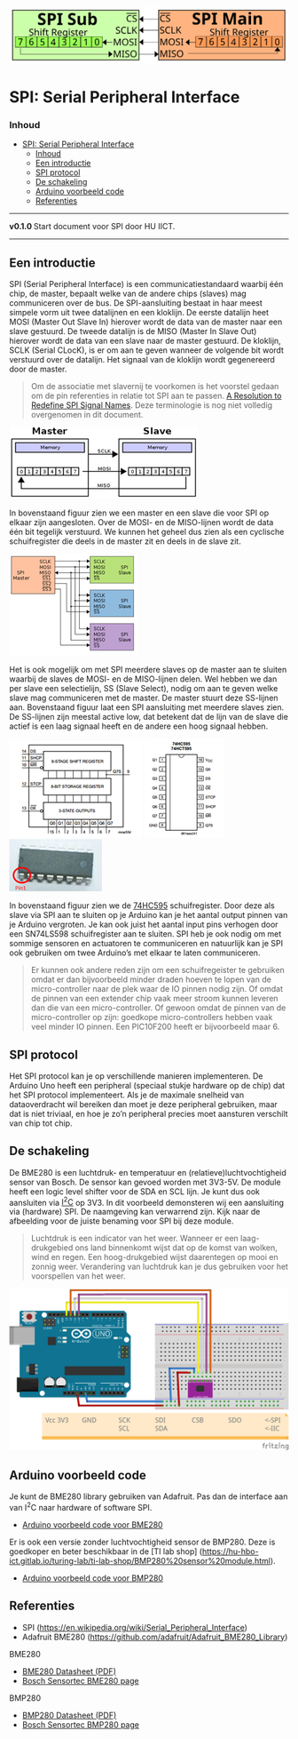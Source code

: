 ![logo](../SPI/img/SPI_basic_operation,_single_Main_&_Sub.svg) [](logo-id)

# SPI: Serial Peripheral Interface[](title-id)

### Inhoud[](toc-id)

- [SPI: Serial Peripheral Interface](#spi-serial-peripheral-interface)
    - [Inhoud](#inhoud)
  - [Een introductie](#een-introductie)
  - [SPI protocol](#spi-protocol)
  - [De schakeling](#de-schakeling)
  - [Arduino voorbeeld code](#arduino-voorbeeld-code)
  - [Referenties](#referenties)

---

**v0.1.0 [](version-id)** Start document voor SPI door HU IICT[](author-id).

---

## Een introductie

SPI (Serial Peripheral Interface) is een communicatiestandaard waarbij één chip, de master, bepaalt welke van de andere chips (slaves) mag communiceren over de bus. De SPI-aansluiting bestaat in haar meest simpele vorm uit twee datalijnen en een kloklijn. De eerste datalijn heet MOSI (Master Out Slave In) hierover wordt de data van de master naar een slave gestuurd. De tweede datalijn is de MISO (Master In Slave Out) hierover wordt de data van een slave naar de master gestuurd. De kloklijn, SCLK (Serial CLocK), is er om aan te geven wanneer de volgende bit wordt verstuurd over de datalijn. Het signaal van de kloklijn wordt gegenereerd door de master.

> Om de associatie met slavernij te voorkomen is het voorstel gedaan om de pin referenties in relatie tot SPI aan te passen. [A Resolution to Redefine SPI Signal Names](<https://www.oshwa.org/a-resolution-to-redefine-spi-signal-names/>). Deze terminologie is nog niet volledig overgenomen in dit document.

![SPI met één master en één slave.](../SPI/img/SPI_master_slave.png)

In bovenstaand figuur zien we een master en een slave die voor SPI op elkaar zijn aangesloten. Over de MOSI- en de MISO-lijnen wordt de data één bit tegelijk verstuurd. We kunnen het geheel dus zien als een cyclische schuifregister die deels in de master zit en deels in de slave zit.

![SPI met één master en drie slaves.](../SPI/img/SPI_three_slaves.png)

Het is ook mogelijk om met SPI meerdere slaves op de master aan te sluiten waarbij de slaves de MOSI- en de MISO-lijnen delen. Wel hebben we dan per slave een selectielijn, SS (Slave Select), nodig om aan te geven welke slave mag communiceren met de master. De master stuurt deze SS-lijnen aan. Bovenstaand figuur laat een SPI aansluiting met meerdere slaves zien. De SS-lijnen zijn meestal active low, dat betekent dat de lijn van de slave die actief is een laag signaal heeft en de andere een hoog signaal hebben.

![De aansluitingen van een 74HC595 output schuifregister](../SPI/img/74HC595_intern.png)  ![](../SPI/img/74HC595.png) ![](../SPI/img/74HC595_img.png)

In bovenstaand figuur zien we de [74HC595](../../elektronische-componenten/ic/74HC595/README.md) schuifregister. Door deze als slave via SPI aan te sluiten op je Arduino kan je het aantal output pinnen van je Arduino vergroten. Je kan ook juist het aantal input pins verhogen door een SN74LS598 schuifregister aan te sluiten. SPI heb je ook nodig om met sommige sensoren en actuatoren te communiceren en natuurlijk kan je SPI ook gebruiken om twee Arduino’s met elkaar te laten communiceren.

> Er kunnen ook andere reden zijn om een schuifregeister te gebruiken omdat er dan bijvoorbeeld minder draden hoeven te lopen van de micro-controller naar de plek waar de IO pinnen nodig zijn. Of omdat de pinnen van een extender chip vaak meer stroom kunnen leveren dan die van een micro-controller. Of gewoon omdat de pinnen van de micro-controller op zijn: goedkope micro-controllers hebben vaak veel minder IO pinnen. Een PIC10F200 heeft er bijvoorbeeld maar 6.

## SPI protocol

Het SPI protocol kan je op verschillende manieren implementeren. De Arduino Uno heeft een peripheral (speciaal stukje hardware op de chip) dat het SPI protocol implementeert. Als je de maximale snelheid van dataoverdracht wil bereiken dan moet je deze peripheral gebruiken, maar dat is niet triviaal, en hoe je zo’n peripheral precies moet aansturen verschilt van chip tot chip.

## De schakeling

De BME280 is een luchtdruk- en temperatuur en (relatieve)luchtvochtigheid sensor van Bosch. De sensor kan gevoed worden met 3V3-5V. De module heeft een logic level shifter voor de SDA en SCL lijn. Je kunt dus ook aansluiten via [I<sup>2</sup>C](../I2C/README.md) op 3V3. In dit voorbeeld demonsteren wij een aansluiting via (hardware) SPI. De naamgeving kan verwarrend zijn. Kijk naar de afbeelding voor de juiste benaming voor SPI bij deze module.

> Luchtdruk is een indicator van het weer. Wanneer er een laag-drukgebied ons land binnenkomt wijst dat op de komst van wolken, wind en regen. Een hoog-drukgebied wijst daarentegen op mooi en zonnig weer. Verandering van luchtdruk kan je dus gebruiken voor het voorspellen van het weer.

![BME280](../SPI/img/BME280_bb.png)

## Arduino voorbeeld code

Je kunt de BME280 library gebruiken van Adafruit. Pas dan de interface aan van I<sup>2</sup>C naar hardware of software SPI.

- [Arduino voorbeeld code voor BME280](../SPI/files/bme280test/bme280test.ino)

Er is ook een versie zonder luchtvochtigheid sensor de BMP280. Deze is goedkoper en beter beschikbaar in de [TI lab shop] (<https://hu-hbo-ict.gitlab.io/turing-lab/ti-lab-shop/BMP280%20sensor%20module.html>).

- [Arduino voorbeeld code voor BMP280](../SPI/files/bmp280test/bmp280test.ino)

## Referenties

- SPI (<https://en.wikipedia.org/wiki/Serial_Peripheral_Interface>)
- Adafruit BME280 (<https://github.com/adafruit/Adafruit_BME280_Library>)

BME280

- [BME280 Datasheet (PDF)](./files/bst-bme280-ds002.pdf)
- [Bosch Sensortec BME280 page](https://www.bosch-sensortec.com/products/environmental-sensors/humidity-sensors-bme280/)

BMP280

- [BMP280 Datasheet (PDF)](./files/bst-bmp280-ds001.pdf)
- [Bosch Sensortec BMP280 page](https://www.bosch-sensortec.com/products/environmental-sensors/pressure-sensors/bmp280/)
